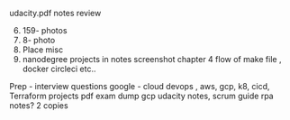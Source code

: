 udacity.pdf notes review


6. 159- photos
7. 8- photo
9. Place misc
10.   nanodegree projects in notes screenshot
    chapter 4 flow of make file , docker circleci etc..

Prep - 
interview questions google - cloud devops , aws, gcp, k8, cicd, Terraform
projects 
pdf exam dump gcp 
udacity notes,
scrum guide
rpa notes? 2 copies


